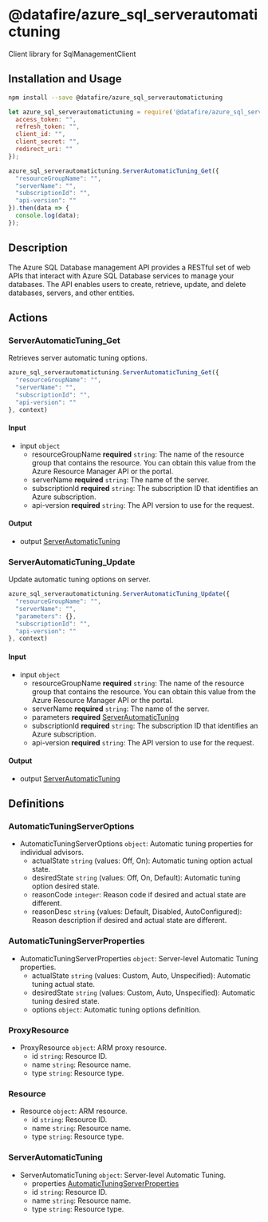 # @datafire/azure_sql_serverautomatictuning

Client library for SqlManagementClient

## Installation and Usage
```bash
npm install --save @datafire/azure_sql_serverautomatictuning
```
```js
let azure_sql_serverautomatictuning = require('@datafire/azure_sql_serverautomatictuning').create({
  access_token: "",
  refresh_token: "",
  client_id: "",
  client_secret: "",
  redirect_uri: ""
});

azure_sql_serverautomatictuning.ServerAutomaticTuning_Get({
  "resourceGroupName": "",
  "serverName": "",
  "subscriptionId": "",
  "api-version": ""
}).then(data => {
  console.log(data);
});
```

## Description

The Azure SQL Database management API provides a RESTful set of web APIs that interact with Azure SQL Database services to manage your databases. The API enables users to create, retrieve, update, and delete databases, servers, and other entities.

## Actions

### ServerAutomaticTuning_Get
Retrieves server automatic tuning options.


```js
azure_sql_serverautomatictuning.ServerAutomaticTuning_Get({
  "resourceGroupName": "",
  "serverName": "",
  "subscriptionId": "",
  "api-version": ""
}, context)
```

#### Input
* input `object`
  * resourceGroupName **required** `string`: The name of the resource group that contains the resource. You can obtain this value from the Azure Resource Manager API or the portal.
  * serverName **required** `string`: The name of the server.
  * subscriptionId **required** `string`: The subscription ID that identifies an Azure subscription.
  * api-version **required** `string`: The API version to use for the request.

#### Output
* output [ServerAutomaticTuning](#serverautomatictuning)

### ServerAutomaticTuning_Update
Update automatic tuning options on server.


```js
azure_sql_serverautomatictuning.ServerAutomaticTuning_Update({
  "resourceGroupName": "",
  "serverName": "",
  "parameters": {},
  "subscriptionId": "",
  "api-version": ""
}, context)
```

#### Input
* input `object`
  * resourceGroupName **required** `string`: The name of the resource group that contains the resource. You can obtain this value from the Azure Resource Manager API or the portal.
  * serverName **required** `string`: The name of the server.
  * parameters **required** [ServerAutomaticTuning](#serverautomatictuning)
  * subscriptionId **required** `string`: The subscription ID that identifies an Azure subscription.
  * api-version **required** `string`: The API version to use for the request.

#### Output
* output [ServerAutomaticTuning](#serverautomatictuning)



## Definitions

### AutomaticTuningServerOptions
* AutomaticTuningServerOptions `object`: Automatic tuning properties for individual advisors.
  * actualState `string` (values: Off, On): Automatic tuning option actual state.
  * desiredState `string` (values: Off, On, Default): Automatic tuning option desired state.
  * reasonCode `integer`: Reason code if desired and actual state are different.
  * reasonDesc `string` (values: Default, Disabled, AutoConfigured): Reason description if desired and actual state are different.

### AutomaticTuningServerProperties
* AutomaticTuningServerProperties `object`: Server-level Automatic Tuning properties.
  * actualState `string` (values: Custom, Auto, Unspecified): Automatic tuning actual state.
  * desiredState `string` (values: Custom, Auto, Unspecified): Automatic tuning desired state.
  * options `object`: Automatic tuning options definition.

### ProxyResource
* ProxyResource `object`: ARM proxy resource.
  * id `string`: Resource ID.
  * name `string`: Resource name.
  * type `string`: Resource type.

### Resource
* Resource `object`: ARM resource.
  * id `string`: Resource ID.
  * name `string`: Resource name.
  * type `string`: Resource type.

### ServerAutomaticTuning
* ServerAutomaticTuning `object`: Server-level Automatic Tuning.
  * properties [AutomaticTuningServerProperties](#automatictuningserverproperties)
  * id `string`: Resource ID.
  * name `string`: Resource name.
  * type `string`: Resource type.


